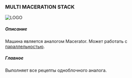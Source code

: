 ### MULTI MACERATION STACK

![LOGO](https://gtimpact.space/media/gregtech/ParMacer.png)

##### Описание

Машина является аналогом Macerator. Может работать с [параллельностью](/mechanics#parallelism).

##### Главное

Выполняет все рецепты одноблочного аналога.
